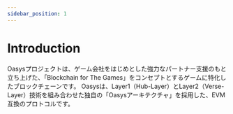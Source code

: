 ```yaml
---
sidebar_position: 1
---
```


# Introduction
Oasysプロジェクトは、ゲーム会社をはじめとした強力なパートナー支援のもと立ち上げた、「Blockchain for The Games」をコンセプトとするゲームに特化したブロックチェーンです。
Oasysは、Layer1（Hub-Layer）とLayer2（Verse-Layer）技術を組み合わせた独自の「Oasysアーキテクチャ」を採用した、EVM互換のプロトコルです。
